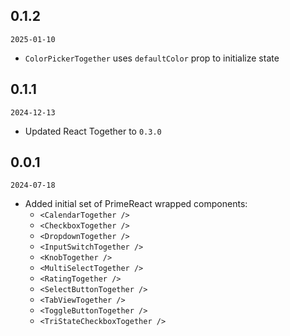  ## 0.1.2
 `2025-01-10`

 - `ColorPickerTogether` uses `defaultColor` prop to initialize state

## 0.1.1
`2024-12-13`

 - Updated React Together to `0.3.0`


## 0.0.1
`2024-07-18`

 - Added initial set of PrimeReact wrapped components:
   - `<CalendarTogether />`
   - `<CheckboxTogether />`
   - `<DropdownTogether />`
   - `<InputSwitchTogether />`
   - `<KnobTogether />`
   - `<MultiSelectTogether />`
   - `<RatingTogether />`
   - `<SelectButtonTogether />`
   - `<TabViewTogether />`
   - `<ToggleButtonTogether />`
   - `<TriStateCheckboxTogether />`